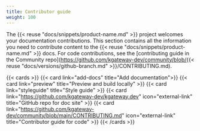 ```yaml
---
title: Contributor guide
weight: 100
---
```


The {{< reuse "docs/snippets/product-name.md" >}} project welcomes your documentation contributions. This section contains all the information you need to contribute content to the {{< reuse "docs/snippets/product-name.md" >}} docs. For code contributions, see the [contributing guide in the Community repo](https://github.com/kgateway-dev/community/blob/{{< reuse "docs/versions/github-branch.md" >}}/CONTRIBUTING.md).

{{< cards >}}
{{< card link="add-docs" title="Add documentation">}}
{{< card link="preview" title="Preview and build locally" >}}
{{< card link="styleguide" title="Style guide" >}}
{{< card link="https://github.com/kgateway-dev/kgateway.dev" icon="external-link" title="GitHub repo for doc site" >}}
{{< card link="https://github.com/kgateway-dev/community/blob/main/CONTRIBUTING.md" icon="external-link" title="Contributor guide for code" >}}
{{< /cards >}}
